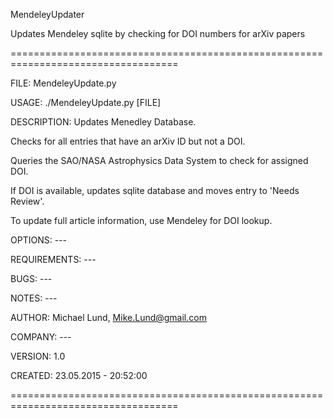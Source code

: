  MendeleyUpdater

Updates Mendeley sqlite by checking for DOI numbers for arXiv papers

===================================================================================

 FILE: MendeleyUpdate.py


 USAGE: ./MendeleyUpdate.py [FILE]


 DESCRIPTION: Updates Menedley Database.

 Checks for all entries that have an arXiv ID but not a DOI.

 Queries the SAO/NASA Astrophysics Data System to check for assigned DOI.

 If DOI is available, updates sqlite database and moves entry to 'Needs Review'.

 To update full article information, use Mendeley for DOI lookup.

 OPTIONS: ---
 
 REQUIREMENTS: ---
 
 BUGS: ---
 
 NOTES: ---
 
 AUTHOR: Michael Lund, Mike.Lund@gmail.com
 
 COMPANY: ---
 
 VERSION: 1.0
 
 CREATED: 23.05.2015 - 20:52:00

===================================================================================
